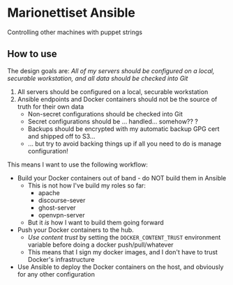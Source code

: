 # Marionettiset Ansible

Controlling other machines with puppet strings

## How to use

The design goals are: *All of my servers should be configured on a local, securable workstation, and all data should be checked into Git*

1. All servers should be configured on a local, securable workstation
2. Ansible endpoints and Docker containers should not be the source of truth for their own data
    - Non-secret configurations should be checked into Git
    - Secret configurations should be ... handled... somehow?? ?
    - Backups should be encrypted with my automatic backup GPG cert and shipped off to S3...
    - ... but try to avoid backing things up if all you need to do is manage configuration! 

This means I want to use the following workflow: 

- Build your Docker containers out of band - do NOT build them in Ansible
    - This is not how I've build my roles so far: 
        - apache
        - discourse-sever
        - ghost-server
        - openvpn-server
    - But it *is* how I want to build them going forward
- Push your Docker containers to the hub.
    - *Use content trust* by setting the `DOCKER_CONTENT_TRUST` environment variable before doing a docker push/pull/whatever
    - This means that I sign my docker images, and I don't have to trust Docker's infrastructure
- Use Ansible to deploy the Docker containers on the host, and obviously for any other configuration

